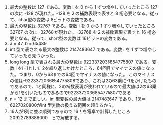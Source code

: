1. 最大の整数は 127 である。変数 i を 0 から 1 ずつ増やしていったところ 127 の次に -128 が現れた。-128 を２の補数表現で表すと 8 桁必要となる。従って、char型の変数は 8ビットの変数である。
1. 最大の整数は 32767 である。変数 i を 0 から 1 ずつ増やしていったところ 32767 の次に -32768 が現れた。-32768 を２の補数表現で表すと 16 桁必要となる。従って、short型の変数は 16ビットの変数である。
1.  a = 47, b = 65489
1. int 型で表される最大の整数は 2147483647 である。変数 i を 1 ずつ増やしていったら見つかった。
1. long long 型で表される最大の整数は 9223372036854775807 である。変数 i をi=1として 2を繰り返しかけたところ、64回目でマイナスの値になった。つまり、0から63までの64回でマイナスの値になった。
このマイナスの値は-9223372036854775808であり、これは2の63乗に-1をかけたものであるので、1と同様に、2の補数表現が使われているので最大値は2の63乗から1を引いたものであるので9223372036854775807である
1. n = 12 まで正しい。int 型変数の最大値は 2147483647 であり、13!＝6227020800がint 型変数の扱える範囲を超えるから。
1. 16人が1列に並ぶ順列であるので 16！を電卓で計算したところ　20922789888000　日で解散する。
